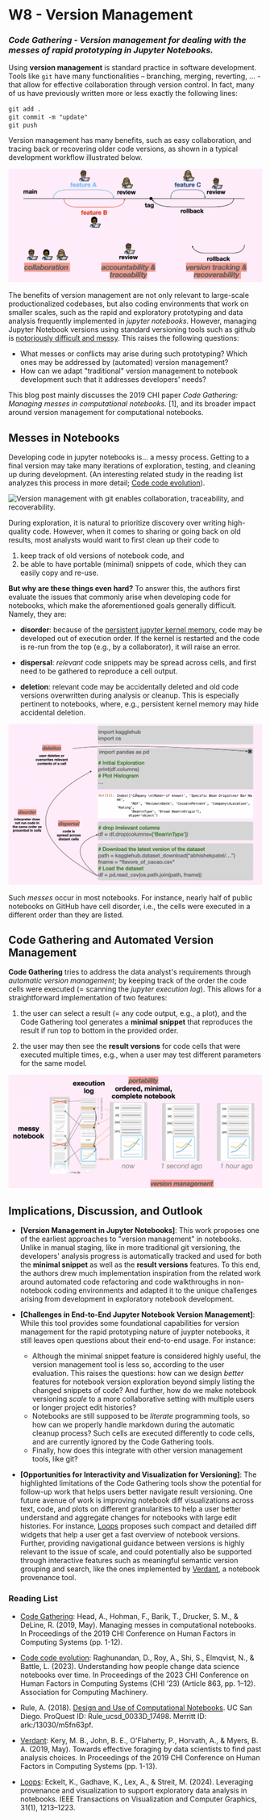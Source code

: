 # W8 - Version Management

<!-- ### *Version management applied to manage the messes of the rapid prototyping programming environments of Jupyter Notebooks.* -->

### *Code Gathering - Version management for dealing with the messes of rapid prototyping in Jupyter Notebooks.*


<!-- ## Introduction to Version Management -->

Using **version management** is standard practice in software development. Tools like `git` have many functionalities – branching, merging, reverting, ... -  that allow for effective collaboration through version control. In fact, many of us have previously written more or less exactly the following lines:

```
git add .
git commit -m "update"
git push
```

Version management has many benefits, such as easy collaboration, and tracing back or recovering older code versions, as shown in a typical development workflow illustrated below.


![Version management with git enables collaboration, traceability, and recoverability.](/topics/img/version-management.png)

The benefits of version management are not only relevant to large-scale productionalized codebases, but also coding environments that work on smaller scales, such as the rapid and exploratory prototyping and data analysis frequently implemented in *jupyter notebooks*. 
However, managing Jupyter Notebook versions using standard versioning tools such as github is [notoriously difficult and messy](https://github.com/brian-rose/notebook_diff_tutorial).
This raises the following questions:

- What messes or conflicts may arise during such prototyping? Which ones may be addressed by (automated) version management?
- How can we adapt "traditional" version management to notebook development such that it addresses developers' needs?

This blog post mainly discusses the 2019 CHI paper *Code Gathering: Managing messes in computational notebooks.* [1], and its broader impact around version management for computational notebooks.

## Messes in Notebooks

Developing code in jupyter notebooks is... a messy process. Getting to a final version may take many iterations of exploration, testing, and cleaning up during development. (An interesting related study in the reading list analyzes this process in more detail; [Code code evolution](https://doi.org/10.1145/3544548.3580997)).

<!-- When questioning data analysts about what they care about when organizing notebooks,  -->

![Version management with git enables collaboration, traceability, and recoverability.](/topics/img/notebook-development-smaller.gif)

During exploration, it is natural to prioritize discovery over writing high-quality code. However, when it comes to sharing or going back on old results, most analysts would want to first clean up their code to
<!-- t turns out that data analysts require support when cleaning up their notebooks to  -->

1. keep track of old versions of notebook code, and 
2. be able to have portable (minimal) snippets of code, which they can easily copy and re-use.

**But why are these things even hard?** To answer this, the authors first evaluate the issues that commonly arise when developing code for notebooks, which make the aforementioned goals generally difficult. Namely, they are:

- **disorder**: because of the [persistent jupyter kernel memory](https://hex.tech/blog/jupyter-kernel-overview/), code may be developed out of execution order. If the kernel is restarted and the code is re-run from the top (e.g., by a collaborator), it will raise an error.

- **dispersal**: *relevant* code snippets may be spread across cells, and first need to be gathered to reproduce a cell output.

- **deletion**: relevant code may be accidentally deleted and old code versions overwritten during analysis or cleanup. This is especially pertinent to notebooks, where, e.g., persistent kernel memory may hide accidental deletion.

![The three types of messes in notebooks: disorder, dispersal, and deletion.](/topics/img/messes.png)

Such *messes* occur in most notebooks. For instance, nearly half of public notebooks on GitHub have cell disorder, i.e., the cells were executed in a different order than they are listed. 

## Code Gathering and Automated Version Management

**Code Gathering** tries to address the data analyst's requirements through *automatic version management*; by keeping track of the order the code cells were executed (= scanning the *jupyter execution log*). This allows for a straightforward implementation of two features: 

1. the user can select a result (= any code output, e.g., a plot), and the Code Gathering tool generates a **minimal snippet** that reproduces the result if run top to bottom in the provided order. 

2. the user may then see the **result versions** for code cells that were executed multiple times, e.g., when a user may test different parameters for the same model.

![Minimal snippets and result versions provide portability and version management.](/topics/img/features.png)


## Implications, Discussion, and Outlook 


- **[Version Management in Jupyter Notebooks]**: This work proposes one of the earliest approaches to "version management" in notebooks.
Unlike in manual staging, like in more traditional git versioning, the developers' analysis progress is automatically tracked and used for both the **minimal snippet** as well as the **result versions** features.
To this end, the authors drew much implementation inspiration from the related work around automated code refactoring and code walkthroughs in non-notebook coding environments and adapted it to the unique challenges arising from development in exploratory notebook development.


- **[Challenges in End-to-End Jupyter Notebook Version Management]**: While this tool provides some foundational capabilities for version management for the rapid prototyping nature of juypter notebooks, it still leaves open questions about their end-to-end usage.
For instance:
    - Although the minimal snippet feature is considered highly useful, the version management tool is less so, according to the user evaluation. This raises the questions: how can we design *better* features for notebook version exploration beyond simply listing the changed snippets of code? And further, how do we make notebook versioning *scale* to a more collaborative setting with multiple users or longer project edit histories? 
    - Notebooks are still supposed to be *literate* programming tools, so how can we properly handle markdown during the automatic cleanup process? Such cells are executed differently to code cells, and are currently ignored by the Code Gathering tools. 
    - Finally, how does this integrate with other version management tools, like git?
    
- **[Opportunities for Interactivity and Visualization for Versioning]**: The highlighted limitations of the Code Gathering tools show the potential for follow-up work that helps users better navigate result versioning. One future avenue of work is improving notebook diff visualizations across text, code, and plots on different granularities to help a user better understand and aggregate changes for notebooks with large edit histories. For instance, [Loops](https://doi.org/10.1109/TVCG.2024.3456186) proposes such compact and detailed diff widgets that help a user get a fast overview of notebook versions.
Further, providing navigational guidance between versions is highly relevant to the issue of scale, and could potentially also be supported through interactive features such as meaningful semantic version grouping and search, like the ones implemented by [Verdant](https://marybethkery.com/Verdant/), a notebook provenance tool.

### Reading List

* [Code Gathering](https://dl.acm.org/doi/10.1145/3290605.3300500): Head, A., Hohman, F., Barik, T., Drucker, S. M., & DeLine, R. (2019, May). Managing messes in computational notebooks. In Proceedings of the 2019 CHI Conference on Human Factors in Computing Systems (pp. 1-12).

* [Code code evolution](https://doi.org/10.1145/3544548.3580997): Raghunandan, D., Roy, A., Shi, S., Elmqvist, N., & Battle, L. (2023). Understanding how people change data science notebooks over time. In Proceedings of the 2023 CHI Conference on Human Factors in Computing Systems (CHI ’23) (Article 863, pp. 1–12). Association for Computing Machinery.

* Rule, A. (2018). [Design and Use of Computational Notebooks](https://escholarship.org/uc/item/0dc498tf). UC San Diego. ProQuest ID: Rule_ucsd_0033D_17498. Merritt ID: ark:/13030/m5fn63pf.

* [Verdant](https://marybethkery.com/Verdant/): Kery, M. B., John, B. E., O'Flaherty, P., Horvath, A., & Myers, B. A. (2019, May). Towards effective foraging by data scientists to find past analysis choices. In Proceedings of the 2019 CHI Conference on Human Factors in Computing Systems (pp. 1-13).

* [Loops](https://doi.org/10.1109/TVCG.2024.3456186): Eckelt, K., Gadhave, K., Lex, A., & Streit, M. (2024). Leveraging provenance and visualization to support exploratory data analysis in notebooks. IEEE Transactions on Visualization and Computer Graphics, 31(1), 1213–1223.